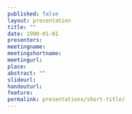 ```yaml
---
published: false
layout: presentation
title: ""
date: 1990-01-01
presenters: 
meetingname: 
meetingshortname: 
meetingurl: 
place: 
abstract: ""
slideurl: 
handouturl: 
feature: 
permalink: presentations/short-title/
---
```

